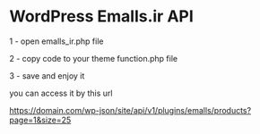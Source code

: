# WordPress Emalls.ir API

1 - open emalls_ir.php file

2 - copy code to your theme function.php file

3 - save and enjoy it


you can access it by this url

https://domain.com/wp-json/site/api/v1/plugins/emalls/products?page=1&size=25
